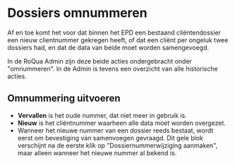 # Dossiers omnummeren

Af en toe komt het voor dat binnen het EPD een bestaand cliëntendossier een nieuw clientnummer gekregen heeft, of dat een cliënt per ongeluk twee dossiers had, en dat de data van beide moet worden samengevoegd.

In de RoQua Admin zijn deze beide acties ondergebracht onder "omnummeren". In de Admin is tevens een overzicht van alle historische acties.

<screenshot src="/screenshots/admin_dossier_epd_id_changes_index.png" />

## Omnummering uitvoeren

<ul>
  <li><strong>Vervallen</strong> is het oude nummer, dat niet meer in gebruik is.</li>
  <li><strong>Nieuw</strong> is het cliëntnummer waarheen alle data moet worden overgezet.</li>
  <li>Wanneer het nieuwe nummer van een dossier reeds bestaat, wordt eerst om bevestiging van samenvoegen gevraagd. Dit gele blok verschijnt na de eerste klik op "Dossiernummerwijziging aanmaken", maar alleen wanneer het nieuwe nummer al bekend is.</li>
</ul>

<screenshot src="/screenshots/admin_dossier_epd_id_changes_merge_confirmation.png" />
